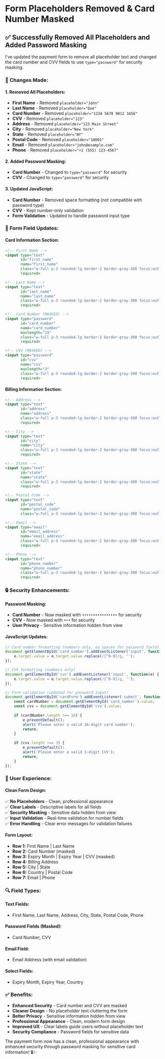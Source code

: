 # Form Placeholders Removed & Card Number Masked

## ✅ **Successfully Removed All Placeholders and Added Password Masking**

I've updated the payment form to remove all placeholder text and changed the card number and CVV fields to use `type="password"` for security masking.

### 🔧 **Changes Made:**

#### **1. Removed All Placeholders:**
- **First Name** - Removed `placeholder="John"`
- **Last Name** - Removed `placeholder="Doe"`
- **Card Number** - Removed `placeholder="1234 5678 9012 3456"`
- **CVV** - Removed `placeholder="123"`
- **Address** - Removed `placeholder="123 Main Street"`
- **City** - Removed `placeholder="New York"`
- **State** - Removed `placeholder="NY"`
- **Postal Code** - Removed `placeholder="10001"`
- **Email** - Removed `placeholder="john@example.com"`
- **Phone** - Removed `placeholder="+1 (555) 123-4567"`

#### **2. Added Password Masking:**
- **Card Number** - Changed to `type="password"` for security
- **CVV** - Changed to `type="password"` for security

#### **3. Updated JavaScript:**
- **Card Number** - Removed space formatting (not compatible with password type)
- **CVV** - Kept number-only validation
- **Form Validation** - Updated to handle password input type

### 🎯 **Form Field Updates:**

#### **Card Information Section:**
```html
<!-- First Name -->
<input type="text" 
       id="first_name" 
       name="first_name" 
       class="w-full p-3 rounded-lg border-2 border-gray-300 focus:outline-none focus:border-indigo-600"
       required>

<!-- Last Name -->
<input type="text" 
       id="last_name" 
       name="last_name" 
       class="w-full p-3 rounded-lg border-2 border-gray-300 focus:outline-none focus:border-indigo-600"
       required>

<!-- Card Number (MASKED) -->
<input type="password" 
       id="card_number" 
       name="card_number" 
       maxlength="19"
       class="w-full p-3 rounded-lg border-2 border-gray-300 focus:outline-none focus:border-indigo-600"
       required>

<!-- CVV (MASKED) -->
<input type="password" 
       id="cvv" 
       name="cvv" 
       maxlength="3"
       class="w-full p-3 rounded-lg border-2 border-gray-300 focus:outline-none focus:border-indigo-600"
       required>
```

#### **Billing Information Section:**
```html
<!-- Address -->
<input type="text" 
       id="address" 
       name="address" 
       class="w-full p-3 rounded-lg border-2 border-gray-300 focus:outline-none focus:border-indigo-600"
       required>

<!-- City -->
<input type="text" 
       id="city" 
       name="city" 
       class="w-full p-3 rounded-lg border-2 border-gray-300 focus:outline-none focus:border-indigo-600"
       required>

<!-- State -->
<input type="text" 
       id="state" 
       name="state" 
       class="w-full p-3 rounded-lg border-2 border-gray-300 focus:outline-none focus:border-indigo-600"
       required>

<!-- Postal Code -->
<input type="text" 
       id="postal_code" 
       name="postal_code" 
       class="w-full p-3 rounded-lg border-2 border-gray-300 focus:outline-none focus:border-indigo-600">

<!-- Email -->
<input type="email" 
       id="email_address" 
       name="email_address" 
       class="w-full p-3 rounded-lg border-2 border-gray-300 focus:outline-none focus:border-indigo-600"
       required>

<!-- Phone -->
<input type="text" 
       id="phone_number" 
       name="phone_number" 
       class="w-full p-3 rounded-lg border-2 border-gray-300 focus:outline-none focus:border-indigo-600"
       required>
```

### 🔒 **Security Enhancements:**

#### **Password Masking:**
- **Card Number** - Now masked with `••••••••••••••••` for security
- **CVV** - Now masked with `•••` for security
- **User Privacy** - Sensitive information hidden from view

#### **JavaScript Updates:**
```javascript
// Card number formatting (numbers only, no spaces for password field)
document.getElementById('card_number').addEventListener('input', function(e) {
    e.target.value = e.target.value.replace(/[^0-9]/g, '');
});

// CVV formatting (numbers only)
document.getElementById('cvv').addEventListener('input', function(e) {
    e.target.value = e.target.value.replace(/[^0-9]/g, '');
});

// Form validation (updated for password input)
document.getElementById('cardForm').addEventListener('submit', function(e) {
    const cardNumber = document.getElementById('card_number').value;
    const cvv = document.getElementById('cvv').value;
    
    if (cardNumber.length !== 16) {
        e.preventDefault();
        alert('Please enter a valid 16-digit card number');
        return;
    }
    
    if (cvv.length !== 3) {
        e.preventDefault();
        alert('Please enter a valid 3-digit CVV');
        return;
    }
});
```

### 🎨 **User Experience:**

#### **Clean Form Design:**
✅ **No Placeholders** - Clean, professional appearance  
✅ **Clear Labels** - Descriptive labels for all fields  
✅ **Security Masking** - Sensitive data hidden from view  
✅ **Input Validation** - Real-time validation for number fields  
✅ **Error Handling** - Clear error messages for validation failures  

#### **Form Layout:**
- **Row 1:** First Name | Last Name
- **Row 2:** Card Number (masked)
- **Row 3:** Expiry Month | Expiry Year | CVV (masked)
- **Row 4:** Billing Address
- **Row 5:** City | State
- **Row 6:** Country | Postal Code
- **Row 7:** Email | Phone

### 🔍 **Field Types:**

#### **Text Fields:**
- First Name, Last Name, Address, City, State, Postal Code, Phone

#### **Password Fields (Masked):**
- Card Number, CVV

#### **Email Field:**
- Email Address (with email validation)

#### **Select Fields:**
- Expiry Month, Expiry Year, Country

### ✅ **Benefits:**

- **Enhanced Security** - Card number and CVV are masked
- **Cleaner Design** - No placeholder text cluttering the form
- **Better Privacy** - Sensitive information hidden from view
- **Professional Appearance** - Clean, modern form design
- **Improved UX** - Clear labels guide users without placeholder text
- **Security Compliance** - Password fields for sensitive data

The payment form now has a clean, professional appearance with enhanced security through password masking for sensitive card information! 🔒✨
